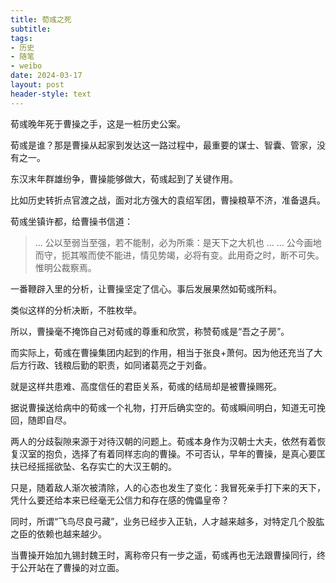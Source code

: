 ```yaml
---
title: 荀彧之死
subtitle: 
tags: 
- 历史
- 随笔
- weibo
date: 2024-03-17
layout: post
header-style: text
---
```


荀彧晚年死于曹操之手，这是一桩历史公案。

荀彧是谁？那是曹操从起家到发达这一路过程中，最重要的谋士、智囊、管家，没有之一。

东汉末年群雄纷争，曹操能够做大，荀彧起到了关键作用。

比如历史转折点官渡之战，面对北方强大的袁绍军团，曹操粮草不济，准备退兵。

荀彧坐镇许都，给曹操书信道：

> ... 公以至弱当至强，若不能制，必为所乘：是天下之大机也 ...
> ... 公今画地而守，扼其喉而使不能进，情见势竭，必将有变。此用奇之时，断不可失。惟明公裁察焉。

一番鞭辟入里的分析，让曹操坚定了信心。事后发展果然如荀彧所料。

类似这样的分析决断，不胜枚举。

所以，曹操毫不掩饰自己对荀彧的尊重和欣赏，称赞荀彧是“吾之子房”。

而实际上，荀彧在曹操集团内起到的作用，相当于张良+萧何。因为他还充当了大后方行政、钱粮后勤的职责，如同诸葛亮之于刘备。

就是这样共患难、高度信任的君臣关系，荀彧的结局却是被曹操赐死。

据说曹操送给病中的荀彧一个礼物，打开后确实空的。荀彧瞬间明白，知道无可挽回，随即自尽。

两人的分歧裂隙来源于对待汉朝的问题上。荀彧本身作为汉朝士大夫，依然有着恢复汉室的抱负，选择了有着同样志向的曹操。不可否认，早年的曹操，是真心要匡扶已经摇摇欲坠、名存实亡的大汉王朝的。

只是，随着敌人渐次被清除，人的心态也发生了变化：我冒死亲手打下来的天下，凭什么要还给本来已经毫无公信力和存在感的傀儡皇帝？

同时，所谓“飞鸟尽良弓藏”，业务已经步入正轨，人才越来越多，对特定几个股肱之臣的依赖也越来越少。

当曹操开始加九锡封魏王时，离称帝只有一步之遥，荀彧再也无法跟曹操同行，终于公开站在了曹操的对立面。